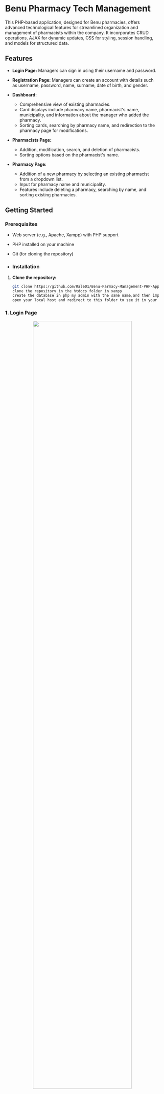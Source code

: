 # Benu Pharmacy Tech Management

This PHP-based application, designed for Benu pharmacies, offers advanced technological features for streamlined organization and management of pharmacists within the company. 
It incorporates CRUD operations, AJAX for dynamic updates, CSS for styling, session handling, and models for structured data.

## Features

- **Login Page:** Managers can sign in using their username and password.
  
- **Registration Page:** Managers can create an account with details such as username, password, name, surname, date of birth, and gender.

- **Dashboard:** 
  - Comprehensive view of existing pharmacies.
  - Card displays include pharmacy name, pharmacist's name, municipality, and information about the manager who added the pharmacy.
  - Sorting cards, searching by pharmacy name, and redirection to the pharmacy page for modifications.

- **Pharmacists Page:** 
  - Addition, modification, search, and deletion of pharmacists.
  - Sorting options based on the pharmacist's name.

- **Pharmacy Page:** 
  - Addition of a new pharmacy by selecting an existing pharmacist from a dropdown list.
  - Input for pharmacy name and municipality.
  - Features include deleting a pharmacy, searching by name, and sorting existing pharmacies.

## Getting Started

### Prerequisites
- Web server (e.g., Apache, Xampp) with PHP support
- PHP installed on your machine
- Git (for cloning the repository)

- ### Installation

1. **Clone the repository:**
   ```bash
   git clone https://github.com/Rale01/Benu-Farmacy-Management-PHP-Application.git
   clone the repository in the htdocs folder in xampp
   create the database in php my admin with the same name,and then import the one in this project
   open your local host and redirect to this folder to see it in your browser


### 1. Login Page

<p align="center">
  <img width="80%" src="PHP benu_apoteke/assets/benu1.png">
</p>

- Managers can sign in using their username and password.

### 2. Registration Page

<p align="center">
  <img width="80%" src="PHP benu_apoteke/assets/registration.png">
</p>

- Managers can create an account with details such as username, password, name, surname, date of birth, and gender.

### 3. Dashboard

<p align="center">
  <img width="80%" src="PHP benu_apoteke/assets/home.png">
</p>

- Comprehensive view of existing pharmacies.
- Card displays include pharmacy name, pharmacist's name, municipality, and information about the manager who added the pharmacy.

### 4. Pharmacists Page

<p align="center">
  <img width="80%" src="PHP benu_apoteke/assets/farmacists.png">
</p>

- Addition, modification, search, and deletion of pharmacists.
- Sorting options based on the pharmacist's name.

### 5. Search Pharmacists By Name

<p align="center">
  <img width="80%" src="PHP benu_apoteke/assets/search.png">
</p>

- Example of searching a pharmacist by name.

   


